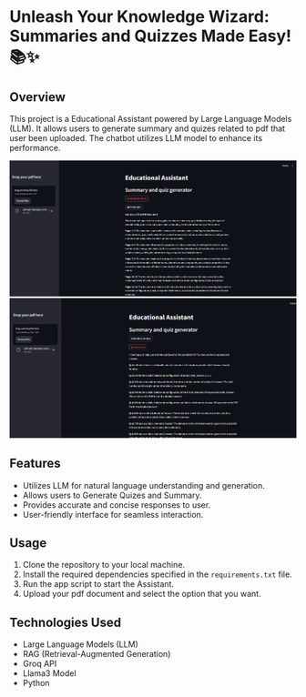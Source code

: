 # Unleash Your Knowledge Wizard: Summaries and Quizzes Made Easy! 📚✨

## Overview

This project is a Educational Assistant powered by Large Language Models (LLM). It allows users to generate summary and quizes related to pdf that user been uploaded. The chatbot utilizes LLM model to enhance its performance.

![](assets/Demo1.png) ![](assets/Demo2.png)

## Features

- Utilizes LLM for natural language understanding and generation.
- Allows users to Generate Quizes and Summary.
- Provides accurate and concise responses to user.
- User-friendly interface for seamless interaction.

## Usage

1. Clone the repository to your local machine.
2. Install the required dependencies specified in the `requirements.txt` file.
3. Run the app script to start the Assistant.
4. Upload your pdf document and select the option that you want.

## Technologies Used

- Large Language Models (LLM)
- RAG (Retrieval-Augmented Generation)
- Groq API
- Llama3 Model
- Python
